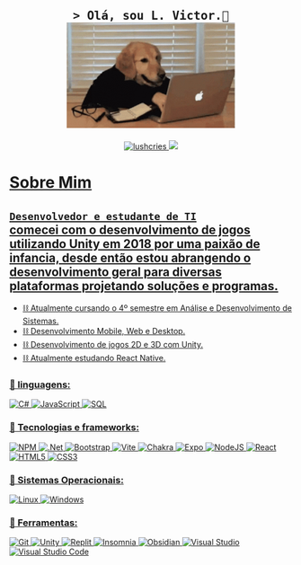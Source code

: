 <h2 align="center">
        <samp>&gt; Olá, sou <b>L. Victor.🖖</b></samp> <br/>
        <img src="./assets/codedog.gif" width=300>
</h2>

<p align="center">
  <a href="https://www.instagram.com/aeternus.poison/" target="_blank">
    <img src="https://img.shields.io/badge/Instagram-fe4164?style=for-the-badge&logo=instagram&logoColor=white" alt="lushcries">
  </a>
  <a href="https://www.linkedin.com/in/luanvitordev/" target="blank">
    <img src="https://img.shields.io/badge/LinkedIn-0077B5?style=for-the-badge&logo=linkedin&logoColor=white">
</p>

# Sobre Mim
**`Desenvolvedor e estudante de TI`**
<br/>
comecei com o desenvolvimento de jogos utilizando Unity em 2018 por uma paixão de infancia, 
desde então estou abrangendo o desenvolvimento geral para diversas plataformas projetando soluções e programas.
---
- ⛓ Atualmente cursando o 4º semestre em Análise  e Desenvolvimento de Sistemas.
- ⛓ Desenvolvimento Mobile, Web e Desktop.
- ⛓ Desenvolvimento de jogos 2D e 3D com Unity.
- ⛓ Atualmente estudando React Native.

### 🧰 linguagens:
![C#](https://img.shields.io/badge/c%23-%23239120.svg?style=for-the-badge&logo=csharp&logoColor=white)
![JavaScript](https://img.shields.io/badge/javascript-%23323330.svg?style=for-the-badge&logo=javascript&logoColor=%23F7DF1E)
![SQL](https://img.shields.io/badge/sql-black?style=for-the-badge&logo=mysql)

### 🧰 Tecnologias e frameworks:
![NPM](https://img.shields.io/badge/NPM-%23CB3837.svg?style=for-the-badge&logo=npm&logoColor=white)
![.Net](https://img.shields.io/badge/.NET-5C2D91?style=for-the-badge&logo=.net&logoColor=white)
![Bootstrap](https://img.shields.io/badge/bootstrap-%238511FA.svg?style=for-the-badge&logo=bootstrap&logoColor=white)
![Vite](https://img.shields.io/badge/vite-%23646CFF.svg?style=for-the-badge&logo=vite&logoColor=white)
![Chakra](https://img.shields.io/badge/chakra-%234ED1C5.svg?style=for-the-badge&logo=chakraui&logoColor=white)
![Expo](https://img.shields.io/badge/expo-1C1E24?style=for-the-badge&logo=expo&logoColor=#D04A37)
![NodeJS](https://img.shields.io/badge/node.js-6DA55F?style=for-the-badge&logo=node.js&logoColor=white)
![React](https://img.shields.io/badge/react-black?style=for-the-badge&logo=react)
![HTML5](https://img.shields.io/badge/html5-%23E34F26.svg?style=for-the-badge&logo=html5&logoColor=white)
![CSS3](https://img.shields.io/badge/css3-%231572B6.svg?style=for-the-badge&logo=css3&logoColor=white)

### 🧰 Sistemas Operacionais:
![Linux](https://img.shields.io/badge/linux-black?style=for-the-badge&logo=Linux)
![Windows](https://img.shields.io/badge/Windows-black?style=for-the-badge&logo=Windows)

### 🧰 Ferramentas:
![Git](https://img.shields.io/badge/git-%23F05033.svg?style=for-the-badge&logo=git&logoColor=white)
![Unity](https://img.shields.io/badge/unity-%23000000.svg?style=for-the-badge&logo=unity&logoColor=white)
![Replit](https://img.shields.io/badge/Replit-DD1200?style=for-the-badge&logo=Replit&logoColor=white)
![Insomnia](https://img.shields.io/badge/Insomnia-black?style=for-the-badge&logo=insomnia&logoColor=5849BE)
![Obsidian](https://img.shields.io/badge/Obsidian-%23483699.svg?style=for-the-badge&logo=obsidian&logoColor=white)
![Visual Studio](https://img.shields.io/badge/Visual%20Studio-5C2D91.svg?style=for-the-badge&logo=visual-studio&logoColor=white)
![Visual Studio Code](https://img.shields.io/badge/Visual%20Studio%20Code-0078d7.svg?style=for-the-badge&logo=visual-studio-code&logoColor=white)




</div><br/>
